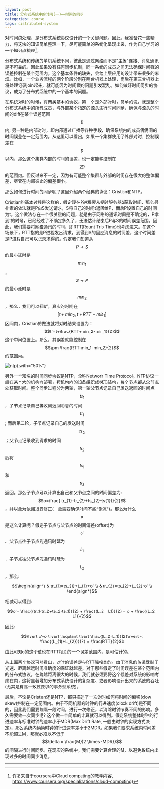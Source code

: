 ```yaml
---
layout: post
title: 分布式系统中的时间(一)——时间的同步
categories: course
tags: distributed-system
---
```


对时间的处理，是分布式系统协议设计的一个关键问题。因此，我准备花一些精力，将这块的知识简单整理一下，尽可能简单的系统化呈现出来，作为自己学习的一个知识点梳理[^1]。

分布式系统和传统的单机系统不同，彼此是通过网络而不是"主板"连接、消息通讯是不可靠的。因此如果没有任何同步机制，同一系统的成员之间无法确保时间戳的误差控制在某个范围内。这个基本条件的缺失，会给上层应用的设计带来很多的麻烦。比如，一个业务流程的两个阶段分别在两台机器上处理，而后在第三台机器上将处理记录join起来，就可能因为时间戳的问题引发混乱。如何做好时间同步的协议，成为了分布式系统中的一个基本的问题。

在系统对时的时候，有两类基本的协议，第一个是外部对时，简单的说，就是整个分布式系统中的所有成员，与外部某个指定的源头进行时间同步，确保与源头的时间的diff在某个误差范围$$D$$内; 另一种是内部对时，即内部通过广播等各种手段，确保系统内的成员俩俩间的时间误差在一定范围内。从这里可以看出，如果一个集群使用了外部对时，控制误差在$$D$$以内，那么这个集群内部的时间的误差，也一定能够控制在$$2D$$的范围内。但反过来不一定，因为有可能整个集群与外部的时间存在很大的整体偏差，尽管在内部彼此的偏差很小。

那么如何进行时间的同步呢？这里介绍两个经典的协议：Cristian和NTP。

Cristian的基本过程是这样的，假定现在P进程要从授时服务器S获取时间，那么最朴素的做法就是P向S发送请求，S将自己的时间t返回给P，而后P设置自己的时间为t。这个做法存在一个很关键的问题，就是由于网络的通讯时间是不确定的，P拿到t的时候，已经经过了不确定多久了，无法估计结束后P与S的时间误差范围。因此，我们需要将网络通讯的时间，即RTT(Rount Trip Time)也考虑进来。在这个场景下，RTT指的是P进程发出请求，到得到S的回应消息的时间差，这个时间差是P进程自己可以记录求得的。假定我们知道从$$P \to S$$的最小延时是$$min_1$$，$$S \to P$$的最小延时是$$min_2$$，那么，我们可以推断，真实的时间在$$[t+min_2, t+RTT-min_1]$$区间内，Cristian的做法就将对时结果设置为：$$t'=t+\frac{RTT+min_2-min_1}{2}$$这个中间位置上。那么，其误差就能控制在$$\pm \frac{RTT-min_1-min_2}{2}$$的范围内。

![ntp]({{site.url}}/images/ntp.png){:with="50%"}


另外一个知名的时间同步协议是NTP，全称Network Time Protocol。NTP协议一般在某个大的机构内部署，将机构内的设备组织成树形结构，每个节点都从父节点处获取时间。整个同步过程分为两轮，第一轮父节点记录自己发送返回的时间点$$ts_{1}$$，子节点记录自己接收到返回消息的时间$$tr_{1}$$; 而后第二轮，子节点记录自己的发送时间$$ts_{2}$$；父节点记录收到请求的时间$$tr_{2}$$后将$$ts_{1}$$和$$tr_{2}$$返回。那么子节点可以计算出自己和父节点之间的时间偏差为: $$o=\frac{(tr_{1}-tr_{2}+ts_{2}-ts{1})}{2}$$，并以此为依据进行修正(一般需要确保时间不能“倒流")。那么为什么$$o$$是这么计算呢？假定子节点与父节点的时间偏差(offset)为$$o'$$、父节点往子节点的通讯时延为$$L_{1}$$、子节点往父节点的通讯时延为$$L_{2}$$，那么:

$$\begin{align*} & tr_{1}=ts_{1}+L_{1}+o' \\
                 & tr_{2}=ts_{2}+L_{2}-o' \\
\end{align*}$$

相减可以得到:

$$o'= \frac{(tr_1-tr_2+ts_2-ts_1)}{2} + \frac{(L_2 - L1)}{2} = o + \frac{(L_2-L1)}{2}$$

因此:

$$\lvert o'-o \rvert \leqslant \lvert \frac{(L_2-L_1)}{2}\rvert < \frac{(L_{1}+L_{2})}{2} = \frac{RTT}{2}$$

由此可知o的这个值也在RTT相关的一个误差范围内，是可估计的。

从上面两个协议可以看出，对时的误差是与RTT强相关的。由于消息的传递受制于光速、距离越远时间准确度的保证就越差。对于那些假定了时间误差在某个范围内的分布式协议，在跨越距离很大的时候，我们就必须要将这个误差对系统的影响考虑在内，这将显著增加分布式系统设计的复杂度、或者影响设计出来的系统的吞吐(尤其是有高一致性要求的事务型系统)。

最后，不论是Cristian还是NTP，都只描述了一次对时如何将时间的偏移(clow skew)控制在一定范围内。由于不同机器的时钟的行进速度(clock drift)是不同的，因此我们需要每隔一段时间，进行一次修正，以消除时钟节奏不同的影响。多久需要做一次同步呢? 这个做一个简单的计算就可以得到。假定系统整体时钟的行进速率与标准时钟的速率小于MDR(Max Drift Rate, 一般由时钟的实现方式决定)，那么系统内俩俩时钟的行进速率差小于2MDR。如果我们要求系统内时间差不能超过M，那就必须以不低于$$\delta = \frac{M}{2 \times {MDR}}$$ 的间隔进行时间同步。在现实的系统中，我们需要计算合理的M，以避免系统内出现过多的时间同步消息。

---
[^1]: 许多来自于coursera中Cloud computing的教学内容, https://www.coursera.org/specializations/cloud-computing)
